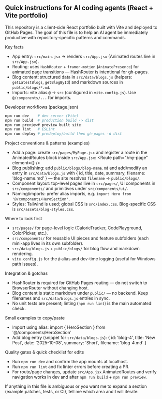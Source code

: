 ## Quick instructions for AI coding agents (React + Vite portfolio)

This repository is a client-side React portfolio built with Vite and deployed to GitHub Pages. The goal of this file is to help an AI agent be immediately productive with repository-specific patterns and commands.

Key facts
- App entry: `src/main.jsx` -> renders `src/App.jsx` (Animated routes live in `src/App.jsx`).
- Routing: uses `HashRouter` + `framer-motion` (`AnimatePresence`) for animated page transitions — HashRouter is intentional for gh-pages.
- Blog content: structured data in `src/data/blogs.js` (helpers: `getLatestBlogs`, `getBlogById`) and markdown sources in `public/blogs/*.md`.
- Imports: vite alias `@` -> `src` (configured in `vite.config.js`). Use `@/components/...` for imports.

Developer workflows (package.json)
```sh
npm run dev    # dev server (Vite)
npm run build  # production build -> dist
npm run preview# preview built site
npm run lint   # ESLint
npm run deploy # predeploy/build then gh-pages -d dist
```

Project conventions & patterns (examples)
- Add a page: create `src/pages/MyPage.jsx` and register a route in the AnimatedRoutes block inside `src/App.jsx`:
  <Route path="/my-page" element={<MyPage/>} />
- Blog publishing: add `public/blogs/blog-name.md` and add/modify an entry in `src/data/blogs.js` with { id, title, date, summary, filename: 'blog-name.md' } — the site resolves `filename` -> `public/blogs/`.
- Component layout: top-level pages live in `src/pages/`, UI components in `src/components/` and primitives under `src/components/ui/`.
- Naming/imports: prefer alias imports, e.g. `import Hero from '@/components/HeroSection'`.
- Styles: Tailwind is used; global CSS is `src/index.css`. Blog-specific CSS is `src/assets/blog-styles.css`.

Where to look first
- `src/pages/` for page-level logic (CalorieTracker, CodePlayground, ColorPicker, etc.).
- `src/components/` for reusable UI pieces and feature subfolders (each mini-app lives in its own subfolder).
- `src/data/blogs.js` + `public/blogs/` for blog flow and markdown rendering.
- `vite.config.js` for the `@` alias and dev-time logging (useful for Windows path issues).

Integration & gotchas
- HashRouter is required for GitHub Pages routing — do not switch to BrowserRouter without changing host.
- Blog content is static markdown under `public/` — no backend. Keep filenames and `src/data/blogs.js` entries in sync.
- No unit tests are present; linting (`npm run lint`) is the main automated check.

Small examples to copy/paste
- Import using alias:
  import { HeroSection } from '@/components/HeroSection'
- Add blog entry (snippet for `src/data/blogs.js`):
  { id: 'blog-4', title: 'New Post', date: '2025-10-08', summary: 'Short', filename: 'blog-4.md' }

Quality gates & quick checklist for edits
- Run `npm run dev` and confirm the app mounts at localhost.
- Run `npm run lint` and fix linter errors before creating a PR.
- For route/page changes, update `src/App.jsx` AnimatedRoutes and verify navigation works in dev and after `npm run build` + `npm run preview`.

If anything in this file is ambiguous or you want me to expand a section (example patches, tests, or CI), tell me which area and I will iterate.

